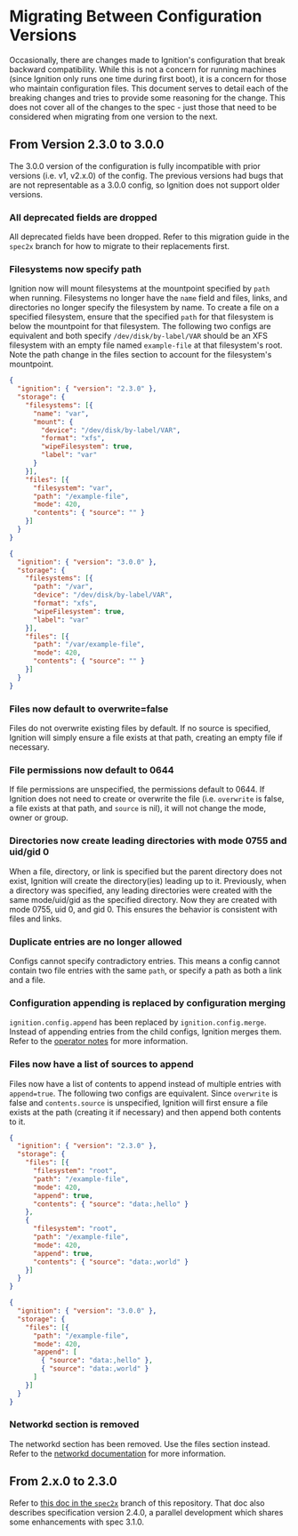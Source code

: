 # Migrating Between Configuration Versions

Occasionally, there are changes made to Ignition's configuration that break backward compatibility. While this is not a concern for running machines (since Ignition only runs one time during first boot), it is a concern for those who maintain configuration files. This document serves to detail each of the breaking changes and tries to provide some reasoning for the change. This does not cover all of the changes to the spec - just those that need to be considered when migrating from one version to the next.

## From Version 2.3.0 to 3.0.0

The 3.0.0 version of the configuration is fully incompatible with prior versions (i.e. v1, v2.x.0) of the config. The previous versions had bugs that are not representable as a 3.0.0 config, so Ignition does not support older versions.

### All deprecated fields are dropped

All deprecated fields have been dropped. Refer to this migration guide in the `spec2x` branch for how to migrate to their replacements first.

### Filesystems now specify path

Ignition now will mount filesystems at the mountpoint specified by `path` when running. Filesystems no longer have the `name` field and files, links, and directories no longer specify the filesystem by name. To create a file on a specified filesystem, ensure that the specified `path` for that filesystem is below the mountpoint for that filesystem. The following two configs are equivalent and both specify `/dev/disk/by-label/VAR` should be an XFS filesystem with an empty file named `example-file` at that filesystem's root. Note the path change in the files section to account for the filesystem's mountpoint.

```json
{
  "ignition": { "version": "2.3.0" },
  "storage": {
    "filesystems": [{
      "name": "var",
      "mount": {
        "device": "/dev/disk/by-label/VAR",
        "format": "xfs",
        "wipeFilesystem": true,
        "label": "var"
      }
    }],
    "files": [{
      "filesystem": "var",
      "path": "/example-file",
      "mode": 420,
      "contents": { "source": "" }
    }]
  }
}
```

```json ignition
{
  "ignition": { "version": "3.0.0" },
  "storage": {
    "filesystems": [{
      "path": "/var",
      "device": "/dev/disk/by-label/VAR",
      "format": "xfs",
      "wipeFilesystem": true,
      "label": "var"
    }],
    "files": [{
      "path": "/var/example-file",
      "mode": 420,
      "contents": { "source": "" }
    }]
  }
}
```

### Files now default to overwrite=false

Files do not overwrite existing files by default. If no source is specified, Ignition will simply ensure a file exists at that path, creating an empty file if necessary.

### File permissions now default to 0644

If file permissions are unspecified, the permissions default to 0644. If Ignition does not need to create or overwrite the file (i.e. `overwrite` is false, a file exists at that path, and `source` is nil), it will not change the mode, owner or group.

### Directories now create leading directories with mode 0755 and uid/gid 0

When a file, directory, or link is specified but the parent directory does not exist, Ignition will create the directory(ies) leading up to it. Previously, when a directory was specified, any leading directories were created with the same mode/uid/gid as the specified directory. Now they are created with mode 0755, uid 0, and gid 0. This ensures the behavior is consistent with files and links.

### Duplicate entries are no longer allowed

Configs cannot specify contradictory entries. This means a config cannot contain two file entries with the same `path`, or specify a path as both a link and a file.

### Configuration appending is replaced by configuration merging

`ignition.config.append` has been replaced by `ignition.config.merge`. Instead of appending entries from the child configs, Ignition merges them. Refer to the [operator notes][operator-notes] for more information.

### Files now have a list of sources to append

Files now have a list of contents to append instead of multiple entries with `append=true`. The following two configs are equivalent. Since `overwrite` is false and `contents.source` is unspecified, Ignition will first ensure a file exists at the path (creating it if necessary) and then append both contents to it. 

```json
{
  "ignition": { "version": "2.3.0" },
  "storage": {
    "files": [{
      "filesystem": "root",
      "path": "/example-file",
      "mode": 420,
      "append": true,
      "contents": { "source": "data:,hello" }
    },
    {
      "filesystem": "root",
      "path": "/example-file",
      "mode": 420,
      "append": true,
      "contents": { "source": "data:,world" }
    }]
  }
}
```

```json ignition
{
  "ignition": { "version": "3.0.0" },
  "storage": {
    "files": [{
      "path": "/example-file",
      "mode": 420,
      "append": [
        { "source": "data:,hello" },
        { "source": "data:,world" }
      ]
    }]
  }
}
```

### Networkd section is removed

The networkd section has been removed. Use the files section instead. Refer to the [networkd documentation][networkd-docs] for more information.

## From 2.x.0 to 2.3.0

Refer to [this doc in the `spec2x`](https://github.com/coreos/ignition/tree/spec2x/doc/migrating-configs.md) branch of this repository. That doc also describes specification version 2.4.0, a parallel development which shares some enhancements with spec 3.1.0.

[networkd-docs]: https://www.freedesktop.org/software/systemd/man/systemd-networkd.html#
[operator-notes]: operator-notes.md
